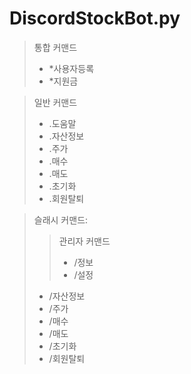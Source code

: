 # DiscordStockBot.py

> 통합 커맨드
>* *사용자등록
>* *지원금

> 일반 커맨드
>* .도움말
>* .자산정보
>* .주가
>* .매수
>* .매도
>* .초기화
>* .회원탈퇴
    
>슬래시 커맨드:
>> 관리자 커맨드
>>* /정보
>>* /설정
>* /자산정보
>* /주가
>* /매수
>* /매도
>* /초기화
>* /회원탈퇴